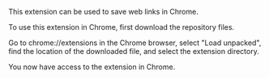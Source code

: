 This extension can be used to save web links in Chrome. 

To use this extension in Chrome, first download the repository files. 

Go to chrome://extensions in the Chrome browser, select "Load unpacked", find the location of the downloaded file, and select the extension directory. 

You now have access to the extension in Chrome. 
